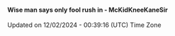 #### Wise man says only fool rush in - McKidKneeKaneSir
Updated on 12/02/2024 - 00:39:16 (UTC) Time Zone
